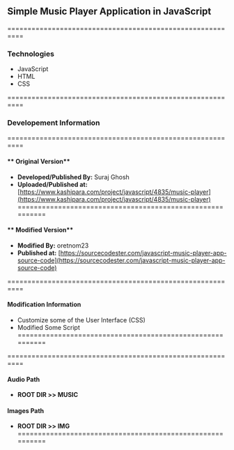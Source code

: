 ## **Simple Music Player Application in JavaScript**
==========================================================

### Technologies
- JavaScript
- HTML
- CSS

==========================================================
### **Developement Information**
==========================================================
#### ** Original Version**
- **Developed/Published By:** Suraj Ghosh
- **Uploaded/Published at:** [https://www.kashipara.com/project/javascript/4835/music-player](https://www.kashipara.com/project/javascript/4835/music-player) 
==========================================================
#### ** Modified Version**
- **Modified By:** oretnom23
- **Published at:** [https://sourcecodester.com/javascript-music-player-app-source-code](https://sourcecodester.com/javascript-music-player-app-source-code) 

==========================================================
#### **Modification Information**
- Customize some of the User Interface (CSS)
- Modified Some Script
==========================================================

==========================================================
#### **Audio Path**
- **ROOT DIR >> MUSIC**
#### **Images Path**
- **ROOT DIR >> IMG**
==========================================================
